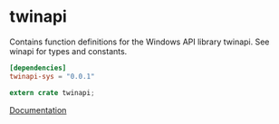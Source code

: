 # twinapi #
Contains function definitions for the Windows API library twinapi. See winapi for types and constants.

```toml
[dependencies]
twinapi-sys = "0.0.1"
```

```rust
extern crate twinapi;
```

[Documentation](https://retep998.github.io/doc/twinapi/)
